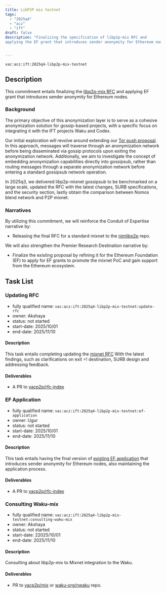 ```yaml
---
title: LibP2P mix testnet
tags:
  - "2025q4"
  - "acz"
  - "ift"
draft: false
description: "Finalizing the specification of libp2p-mix RFC and
applying the EF grant that introduces sender anonymity for Ethereum nodes"


---
```


`vac:acz:ift:2025q4-libp2p-mix-testnet`

## Description
This commitment entails finalizing the [libp2p-mix RFC](https://rfc.vac.dev/vac/raw/mix) and
applying EF grant that introduces sender anonymity for Ethereum nodes. 
 
### Background
The primary objective of this anonymization layer is to serve as a cohesive anonymization solution 
for gossip-based projects, with a specific focus on integrating it with the IFT projects Waku and Codex.

Our initial exploration will revolve around extending our [Tor push proposal](https://rfc.vac.dev/spec/46/).
In this approach, messages will traverse through an anonymization network before being disseminated
via gossip protocols upon exiting the anonymization network.
Additionally, we aim to investigate the concept of embedding anonymization capabilities directly into gossipsub,
rather than routing messages through a separate anonymization network before entering a standard gossipsub network operation.

In 2025q3, we delivered libp2p-mixnet gossipsub to be benchmarked on a large scale, 
updated the RFC with the latest changes, SURB specifications, and the security section, 
lastly obtain the comparison between Nomos blend network and P2P mixnet.

### Narratives
By utilizing this commitment, 
we will reinforce the Conduit of Expertise narrative by:
* Releasing the final RFC for a standard mixnet to the [nimlibp2p](https://github.com/vacp2p/nim-libp2p) repo. 

We will also strengthen the Premier Research Destination narrative by:
* Finalize the existing proposal by refining it for the Ethereum Foundation (EF) to apply for EF grants
to promote the mixnet PoC and gain support from the Ethereum ecosystem.

## Task List

### Updating RFC
* fully qualified name: `vac:acz:ift:2025q4-libp2p-mix-testnet:update-rfc`
* owner: Akshaya
* status: not started
* start-date: 2025/10/01
* end-date: 2025/11/10

#### Description
This task entails completing updating the [mixnet RFC](https://rfc.vac.dev/vac/raw/mix) 
With the latest findings, such as clarifications on exit =! destination, SURB design and addressing feedback. 

#### Deliverables

* A PR to [vacp2p/rfc-index](https://github.com/vacp2p/rfc-index)

### EF Application
* fully qualified name: `vac:acz:ift:2025q4-libp2p-mix-testnet:ef-application`
* owner: Ugur
* status: not started
* start-date: 2025/10/01
* end-date: 2025/11/10

#### Description
This task entails having the final version of [existing EF application](https://www.notion.so/Mixnet-EF-Proposal-10b8f96fb65c80e69fb9d78242c3af71)
that introduces sender anonymity for Ethereum nodes, also maintaining the application process.

#### Deliverables

* A PR to [vacp2p/rfc-index](https://github.com/vacp2p/rfc-index)

### Consulting Waku-mix 

* fully qualified name: `vac:acz:ift:2025q4-libp2p-mix-testnet:consulting-waku-mix`
* owner: Akshaya
* status: not started 
* start-date: 22025/10/01
* end-date: 2025/11/10

#### Description

Consulting about libp2p-mix to Mixnet integration to the Waku.  

#### Deliverables

* PR to [vacp2p/mix](https://github.com/vacp2p/mix) or [waku-org/nwaku](https://github.com/waku-org/nwaku/) repo.